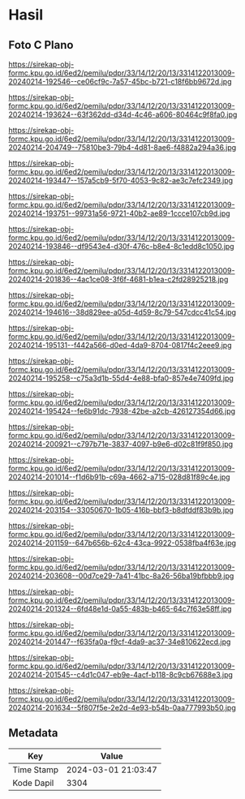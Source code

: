 # Hasil

## Foto C Plano

https://sirekap-obj-formc.kpu.go.id/6ed2/pemilu/pdpr/33/14/12/20/13/3314122013009-20240214-192546--ce06cf9c-7a57-45bc-b721-c18f6bb9672d.jpg

https://sirekap-obj-formc.kpu.go.id/6ed2/pemilu/pdpr/33/14/12/20/13/3314122013009-20240214-193624--63f362dd-d34d-4c46-a606-80464c9f8fa0.jpg

https://sirekap-obj-formc.kpu.go.id/6ed2/pemilu/pdpr/33/14/12/20/13/3314122013009-20240214-204749--75810be3-79b4-4d81-8ae6-f4882a294a36.jpg

https://sirekap-obj-formc.kpu.go.id/6ed2/pemilu/pdpr/33/14/12/20/13/3314122013009-20240214-193447--157a5cb9-5f70-4053-9c82-ae3c7efc2349.jpg

https://sirekap-obj-formc.kpu.go.id/6ed2/pemilu/pdpr/33/14/12/20/13/3314122013009-20240214-193751--99731a56-9721-40b2-ae89-1ccce107cb9d.jpg

https://sirekap-obj-formc.kpu.go.id/6ed2/pemilu/pdpr/33/14/12/20/13/3314122013009-20240214-193846--df9543e4-d30f-476c-b8e4-8c1edd8c1050.jpg

https://sirekap-obj-formc.kpu.go.id/6ed2/pemilu/pdpr/33/14/12/20/13/3314122013009-20240214-201836--4ac1ce08-3f6f-4681-b1ea-c2fd28925218.jpg

https://sirekap-obj-formc.kpu.go.id/6ed2/pemilu/pdpr/33/14/12/20/13/3314122013009-20240214-194616--38d829ee-a05d-4d59-8c79-547cdcc41c54.jpg

https://sirekap-obj-formc.kpu.go.id/6ed2/pemilu/pdpr/33/14/12/20/13/3314122013009-20240214-195131--f442a566-d0ed-4da9-8704-0817f4c2eee9.jpg

https://sirekap-obj-formc.kpu.go.id/6ed2/pemilu/pdpr/33/14/12/20/13/3314122013009-20240214-195258--c75a3d1b-55d4-4e88-bfa0-857e4e7409fd.jpg

https://sirekap-obj-formc.kpu.go.id/6ed2/pemilu/pdpr/33/14/12/20/13/3314122013009-20240214-195424--fe6b91dc-7938-42be-a2cb-426127354d66.jpg

https://sirekap-obj-formc.kpu.go.id/6ed2/pemilu/pdpr/33/14/12/20/13/3314122013009-20240214-200921--c797b71e-3837-4097-b9e6-d02c81f9f850.jpg

https://sirekap-obj-formc.kpu.go.id/6ed2/pemilu/pdpr/33/14/12/20/13/3314122013009-20240214-201014--f1d6b91b-c69a-4662-a715-028d81f89c4e.jpg

https://sirekap-obj-formc.kpu.go.id/6ed2/pemilu/pdpr/33/14/12/20/13/3314122013009-20240214-203154--33050670-1b05-416b-bbf3-b8dfddf83b9b.jpg

https://sirekap-obj-formc.kpu.go.id/6ed2/pemilu/pdpr/33/14/12/20/13/3314122013009-20240214-201159--647b656b-62c4-43ca-9922-0538fba4f63e.jpg

https://sirekap-obj-formc.kpu.go.id/6ed2/pemilu/pdpr/33/14/12/20/13/3314122013009-20240214-203608--00d7ce29-7a41-41bc-8a26-56ba19bfbbb9.jpg

https://sirekap-obj-formc.kpu.go.id/6ed2/pemilu/pdpr/33/14/12/20/13/3314122013009-20240214-201324--6fd48e1d-0a55-483b-b465-64c7f63e58ff.jpg

https://sirekap-obj-formc.kpu.go.id/6ed2/pemilu/pdpr/33/14/12/20/13/3314122013009-20240214-201447--f635fa0a-f9cf-4da9-ac37-34e810622ecd.jpg

https://sirekap-obj-formc.kpu.go.id/6ed2/pemilu/pdpr/33/14/12/20/13/3314122013009-20240214-201545--c4d1c047-eb9e-4acf-b118-8c9cb67688e3.jpg

https://sirekap-obj-formc.kpu.go.id/6ed2/pemilu/pdpr/33/14/12/20/13/3314122013009-20240214-201634--5f807f5e-2e2d-4e93-b54b-0aa777993b50.jpg


## Metadata

| Key        | Value               |
| ---------- | ------------------- |
| Time Stamp | 2024-03-01 21:03:47 |
| Kode Dapil | 3304                |




